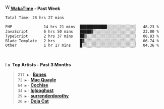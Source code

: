 <img src="https://github.com/dxnter/dxnter/assets/17434202/67b21fa4-d36d-46f9-9dec-f23d976b00ef" alt="WakaTime Logo" width="14" height="18"/><a href="https://wakatime.com/@dxnter" target="_blank"><strong> WakaTime</strong></a><strong> - Past Week</strong>

<!--START_SECTION:waka-->

```txt
Total Time: 28 hrs 27 mins

PHP              14 hrs 21 mins  ████████████░░░░░░░░░░░░░   48.23 %
JavaScript       6 hrs 50 mins   █████▓░░░░░░░░░░░░░░░░░░░   23.00 %
TypeScript       2 hrs 37 mins   ██▒░░░░░░░░░░░░░░░░░░░░░░   08.83 %
Blade Template   2 hrs           █▓░░░░░░░░░░░░░░░░░░░░░░░   06.74 %
Other            1 hr 17 mins    █░░░░░░░░░░░░░░░░░░░░░░░░   04.36 %
```

<!--END_SECTION:waka-->

<br/>

<!--START_LASTFM_ARTISTS:{"period": "3month", "rows": 6}-->
<a href="https://last.fm" target="_blank"><img src="https://user-images.githubusercontent.com/17434202/215290617-e793598d-d7c9-428f-9975-156db1ba89cc.svg" alt="Last.fm Logo" width="18" height="13"/></a> **Top Artists - Past 3 Months**

> `217 ▶️` ∙ **[Bones](https://www.last.fm/music/Bones)**<br/>
> `72 ▶️` ∙ **[Mac Quayle](https://www.last.fm/music/Mac+Quayle)**<br/>
> `64 ▶️` ∙ **[Cochise](https://www.last.fm/music/Cochise)**<br/>
> `34 ▶️` ∙ **[Iglooghost](https://www.last.fm/music/Iglooghost)**<br/>
> `29 ▶️` ∙ **[surrenderdorothy](https://www.last.fm/music/surrenderdorothy)**<br/>
> `26 ▶️` ∙ **[Doja Cat](https://www.last.fm/music/Doja+Cat)**<br/>
<!--END_LASTFM_ARTISTS-->
